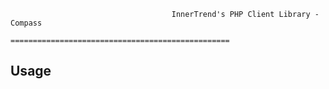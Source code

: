                                         InnerTrend's PHP Client Library - Compass
                                        =================================================
                                        
Usage
-----
                                         
